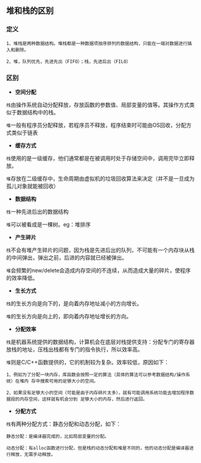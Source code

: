 ## 堆和栈的区别
### 定义
```
1、堆栈是两种数据结构。堆栈都是一种数据项按序排列的数据结构，只能在一端对数据进行插入和删除。

2、堆，队列优先，先进先出（FIFO）；栈，先进后出（FILO）
```
### 区别
- **空间分配**

`栈`由操作系统自动分配释放，存放函数的参数值、局部变量的值等。其操作方式类似于数据结构中的栈。

`堆`一般有程序员分配释放，若程序员不释放，程序结束时可能由OS回收，分配方式类似于链表

- **缓存方式**

`栈`使用的是一级缓存，他们通常都是在被调用时处于存储空间中，调用完毕立即释放。

`堆`存放在二级缓存中，生命周期由虚拟机的垃圾回收算法来决定（并不是一旦成为孤儿对象就能被回收）

- **数据结构**

`栈`一种先进后出的数据结构

`堆`可以被看成是一棵树。eg：堆排序

- **产生碎片**

`栈`不会有堆产生碎片的问题，因为栈是先进后出的队列，不可能有一个内存块从栈的中间弹出，弹出之前，后进的内容就已经被弹出。

`堆`会频繁的new/delete会造成内存空间的不连续，从而造成大量的碎片，使程序的效率降低。

- **生长方式**

`栈`的生长方向是向下的，是向着内存地址减小的方向增长。

`堆`的生长方向是向上的，即向着内存地址增长的方向。

- **分配效率**

`栈`是机器系统提供的数据结构，计算机会在底层对栈提供支持：分配专门的寄存器放栈的地址，压栈出栈都有专门的指令执行，所以效率高。

`堆`则是C/C++函数提供的，它的机制较为复杂。效率较低，原因如下：
```
1、例如为了分配一块内存，库函数会按照一定的算法（具体的算法可以参考数据结构/操作系统）在堆内 存中搜索可用的足够大小的空间。

2、如果没有足够大小的空间（可能是由于内存碎片太多），就有可能调用系统功能去增加程序数据段的内存空间，这样就有机会分到 足够大小的内存，然后进行返回。
```

- **分配方式**

`栈`有两种分配方式：静态分配和动态分配，如下：
```
静态分配：是编译器完成的，比如局部变量的分配。

动态分配：有alloc函数进行分配，但是栈的动态分配和堆是不同的，他的动态分配是编译器进行释放，无需手动释放。
```
